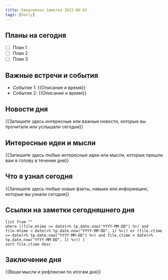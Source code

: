 ```yaml
---
title: Ежедневная Заметка 2023-06-03
tags: [Daily]
---
```


## Планы на сегодня

- [ ] План 1
- [ ] План 2
- [ ] План 3

## Важные встречи и события

- Событие 1: {{Описание и время}}
- Событие 2: {{Описание и время}}

## Новости дня

{{Запишите здесь интересные или важные новости, которые вы прочитали или услышали сегодня}}

## Интересные идеи и мысли

{{Запишите здесь любые интересные идеи или мысли, которые пришли вам в голову в течение дня}}

## Что я узнал сегодня

{{Запишите здесь любые новые факты, навыки или информацию, которые вы узнали сегодня}}

## Ссылки на заметки сегодняшнего дня

```dataview
list from ""
where ((file.mtime >= date(<% tp.date.now("YYYY-MM-DD") %>) and file.mtime < date(<% tp.date.now("YYYY-MM-DD", 1) %>)) or (file.ctime >= date(<% tp.date.now("YYYY-MM-DD") %>) and file.ctime < date(<% tp.date.now("YYYY-MM-DD", 1) %>)) )
sort file.ctime desc
```

## Заключение дня

{{Ваши мысли и рефлексии по итогам дня}}
